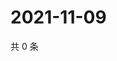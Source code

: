 # 2021-11-09

共 0 条

<!-- BEGIN WEIBO -->
<!-- 最后更新时间 Tue Nov 09 2021 11:09:18 GMT+0800 (China Standard Time) -->

<!-- END WEIBO -->
